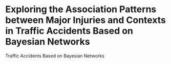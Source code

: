 # Exploring the Association Patterns between Major Injuries and Contexts in Traffic Accidents Based on Bayesian Networks
 Traffic Accidents Based on Bayesian Networks
